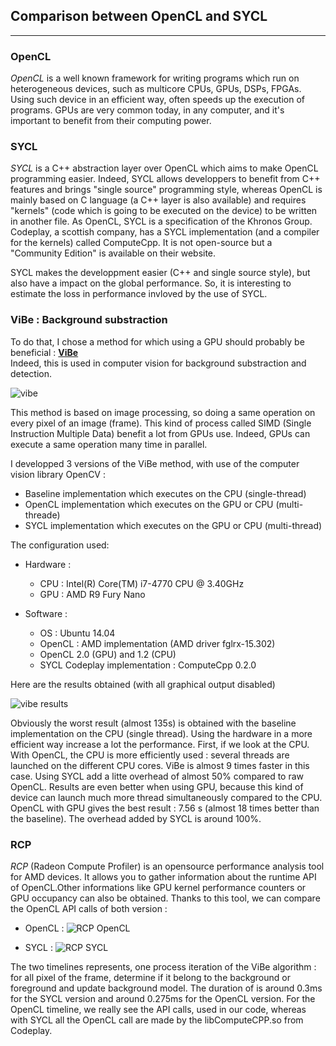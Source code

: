 ## Comparison between OpenCL and SYCL
---

### OpenCL
_OpenCL_ is a well known framework for writing programs which run on heterogeneous devices, such as multicore CPUs, GPUs, DSPs, FPGAs. Using such device in an efficient way, often speeds up the execution of programs. GPUs are very common today, in any computer, and it's important to benefit from their computing power.


### SYCL
_SYCL_ is a C++ abstraction layer over OpenCL which aims to make OpenCL programming easier. Indeed, SYCL allows developpers to benefit from C++ features and brings "single source" programming style, whereas OpenCL is mainly based on C language (a C++ layer is also available) and requires "kernels" (code which is going to be executed on the device) to be written in another file. As OpenCL, SYCL is a specification of the Khronos Group. Codeplay, a scottish company, has a SYCL implementation (and a compiler for the kernels) called ComputeCpp. It is not open-source but a "Community Edition" is available on their website.

SYCL makes the developpment easier (C++ and single source style), but also have a impact on the global performance. So, it is interesting to estimate the loss in performance invloved by the use of SYCL.

### ViBe : Background substraction


To do that, I chose a method for which using a GPU should probably be beneficial : **[ViBe](https://orbi.ulg.ac.be/bitstream/2268/145853/1/Barnich2011ViBe.pdf)**</br>
Indeed, this is used in computer vision for background substraction and detection.

![vibe](https://github.com/pzins/pzins.github.io/blob/master/img/vibe2.png)


This method is based on image processing, so doing a same operation on every pixel of an image (frame). This kind of process  called SIMD (Single Instruction Multiple Data) benefit a lot from GPUs use. Indeed, GPUs can execute a same operation many time in parallel.

I developped 3 versions of the ViBe method, with use of the computer vision library OpenCV :
- Baseline implementation which executes on the CPU (single-thread)
- OpenCL implementation which executes on the GPU or CPU (multi-threade)
- SYCL implementation which executes on the GPU or CPU (multi-thread)

The configuration used:
- Hardware :
  - CPU : Intel(R) Core(TM) i7-4770 CPU @ 3.40GHz
  - GPU : AMD R9 Fury Nano

- Software :
  - OS : Ubuntu 14.04
  - OpenCL : AMD implementation (AMD driver fglrx-15.302)
  - OpenCL 2.0 (GPU) and 1.2 (CPU)
  - SYCL Codeplay implementation : ComputeCpp 0.2.0


Here are the results obtained (with all graphical output disabled)

![vibe results](https://github.com/pzins/pzins.github.io/blob/master/img/vibe.png)

Obviously the worst result (almost 135s) is obtained with the baseline implementation on the CPU (single thread). Using the hardware in a more efficient way increase a lot the performance.
First, if we look at the CPU. With OpenCL, the CPU is more efficiently used : several threads are launched on the different CPU cores. ViBe is almost 9 times faster in this case. Using SYCL add a litte overhead of almost 50% compared to raw OpenCL.
Results are even better when using GPU, because this kind of device can launch much more thread simultaneously compared to the CPU. OpenCL with GPU gives the best result : 7.56 s (almost 18 times better than the baseline). The overhead added by SYCL is around 100%.

### RCP
_RCP_ (Radeon Compute Profiler) is an opensource performance analysis tool for AMD devices.
It allows you to gather information about the runtime API of OpenCL.Other informations like GPU kernel performance counters or GPU occupancy can also be obtained.
Thanks to this tool, we can compare the OpenCL API calls of both version : 

- OpenCL :
![RCP OpenCL](https://github.com/pzins/pzins.github.io/blob/master/img/rcp_opencl.png)

- SYCL :
![RCP SYCL](https://github.com/pzins/pzins.github.io/blob/master/img/rcp_sycl.png)

The two timelines represents, one process iteration of the ViBe algorithm : for all pixel of the frame, determine if it belong to the background or foreground and update background model.
The duration of is around 0.3ms for the SYCL version and around 0.275ms for the OpenCL version.
For the OpenCL timeline, we really see the API calls, used in our code, whereas with SYCL all the OpenCL call are made by the libComputeCPP.so from Codeplay.


